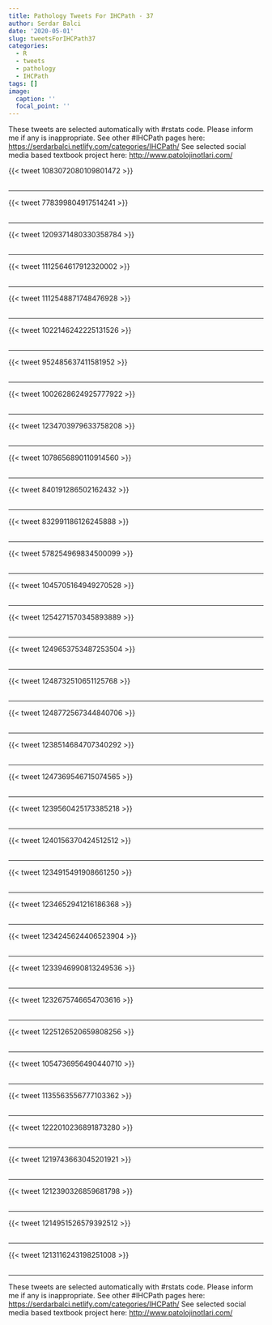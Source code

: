 ```yaml
---
title: Pathology Tweets For IHCPath - 37
author: Serdar Balci
date: '2020-05-01'
slug: tweetsForIHCPath37
categories:
  - R
  - tweets
  - pathology
  - IHCPath
tags: []
image:
  caption: ''
  focal_point: ''
---
```



These tweets are selected automatically with #rstats code. Please inform me if any is inappropriate.
See other #IHCPath pages here: https://serdarbalci.netlify.com/categories/IHCPath/ 
See selected social media based textbook project here: http://www.patolojinotlari.com/

{{< tweet 1083072080109801472 >}}
<br>
<br>
<hr>
{{< tweet 778399804917514241 >}}
<br>
<br>
<hr>
{{< tweet 1209371480330358784 >}}
<br>
<br>
<hr>
{{< tweet 1112564617912320002 >}}
<br>
<br>
<hr>
{{< tweet 1112548871748476928 >}}
<br>
<br>
<hr>
{{< tweet 1022146242225131526 >}}
<br>
<br>
<hr>
{{< tweet 952485637411581952 >}}
<br>
<br>
<hr>
{{< tweet 1002628624925777922 >}}
<br>
<br>
<hr>
{{< tweet 1234703979633758208 >}}
<br>
<br>
<hr>
{{< tweet 1078656890110914560 >}}
<br>
<br>
<hr>
{{< tweet 840191286502162432 >}}
<br>
<br>
<hr>
{{< tweet 832991186126245888 >}}
<br>
<br>
<hr>
{{< tweet 578254969834500099 >}}
<br>
<br>
<hr>
{{< tweet 1045705164949270528 >}}
<br>
<br>
<hr>
{{< tweet 1254271570345893889 >}}
<br>
<br>
<hr>
{{< tweet 1249653753487253504 >}}
<br>
<br>
<hr>
{{< tweet 1248732510651125768 >}}
<br>
<br>
<hr>
{{< tweet 1248772567344840706 >}}
<br>
<br>
<hr>
{{< tweet 1238514684707340292 >}}
<br>
<br>
<hr>
{{< tweet 1247369546715074565 >}}
<br>
<br>
<hr>
{{< tweet 1239560425173385218 >}}
<br>
<br>
<hr>
{{< tweet 1240156370424512512 >}}
<br>
<br>
<hr>
{{< tweet 1234915491908661250 >}}
<br>
<br>
<hr>
{{< tweet 1234652941216186368 >}}
<br>
<br>
<hr>
{{< tweet 1234245624406523904 >}}
<br>
<br>
<hr>
{{< tweet 1233946990813249536 >}}
<br>
<br>
<hr>
{{< tweet 1232675746654703616 >}}
<br>
<br>
<hr>
{{< tweet 1225126520659808256 >}}
<br>
<br>
<hr>
{{< tweet 1054736956490440710 >}}
<br>
<br>
<hr>
{{< tweet 1135563556777103362 >}}
<br>
<br>
<hr>
{{< tweet 1222010236891873280 >}}
<br>
<br>
<hr>
{{< tweet 1219743663045201921 >}}
<br>
<br>
<hr>
{{< tweet 1212390326859681798 >}}
<br>
<br>
<hr>
{{< tweet 1214951526579392512 >}}
<br>
<br>
<hr>
{{< tweet 1213116243198251008 >}}
<br>
<br>
<hr>


These tweets are selected automatically with #rstats code. Please inform me if any is inappropriate.
See other #IHCPath pages here: https://serdarbalci.netlify.com/categories/IHCPath/ 
See selected social media based textbook project here: http://www.patolojinotlari.com/
